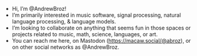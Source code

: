 - Hi, I’m @AndrewBroz!
- I’m primarily interested in music software, signal processing, natural language processing, & language models.
- I’m looking to collaborate on anything that seems fun in those spaces or projects related to music, math, science, languages, or art.
- You can reach me here, on Mastodon (https://macaw.social/@abroz), or on other social networks as @AndrewBroz.

<!---
andrewbroz/andrewbroz is a ✨ special ✨ repository because its `README.md` (this file) appears on your GitHub profile.
You can click the Preview link to take a look at your changes.
--->
